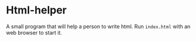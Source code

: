 # Html-helper
A small program that will help a person to write html.
Run <code>index.html</code> with an web browser to start it.
